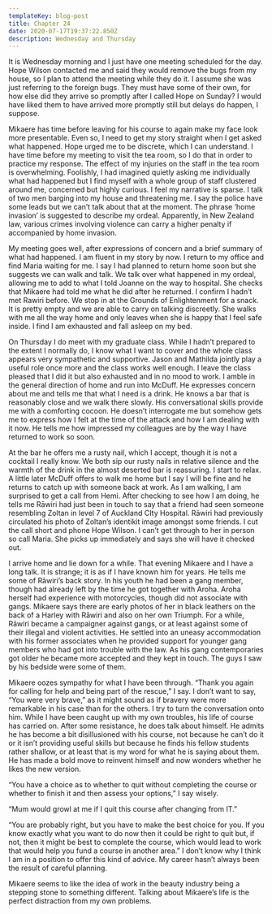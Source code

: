 ```yaml
---
templateKey: blog-post
title: Chapter 24
date: 2020-07-17T19:37:22.850Z
description: Wednesday and Thursday
---
```

It is Wednesday morning and I just have one meeting scheduled for the day. Hope Wilson contacted me and said they would remove the bugs from my house, so I plan to attend the meeting while they do it. I assume she was just referring to the foreign bugs. They must have some of their own, for how else did they arrive so promptly after I called Hope on Sunday? I would have liked them to have arrived more promptly still but delays do happen, I suppose.



Mikaere has time before leaving for his course to again make my face look more presentable. Even so, I need to get my story straight when I get asked what happened. Hope urged me to be discrete, which I can understand. I have time before my meeting to visit the tea room, so I do that in order to practice my response. The effect of my injuries on the staff in the tea room is overwhelming. Foolishly, I had imagined quietly asking me individually what had happened but I find myself with a whole group of staff clustered around me, concerned but highly curious. I feel my narrative is sparse. I talk of two men barging into my house and threatening me. I say the police have some leads but we can’t talk about that at the moment. The phrase ‘home invasion’ is suggested to describe my ordeal. Apparently, in New Zealand law, various crimes involving violence can carry a higher penalty if accompanied by home invasion.



My meeting goes well, after expressions of concern and a brief summary of what had happened. I am fluent in my story by now. I return to my office and find Maria waiting for me. I say I had planned to return home soon but she suggests we can walk and talk. We talk over what happened in my ordeal, allowing me to add to what I told Joanne on the way to hospital. She checks that Mikaere had told me what he did after he returned. I confirm I hadn’t met Rawiri before. We stop in at the Grounds of Enlightenment for a snack. It is pretty empty and we are able to carry on talking discreetly. She walks with me all the way home and only leaves when she is happy that I feel safe inside. I find I am exhausted and fall asleep on my bed.



On Thursday I do meet with my graduate class. While I hadn’t prepared to the extent I normally do, I know what I want to cover and the whole class appears very sympathetic and supportive. Jason and Mathilda jointly play a useful role once more and the class works well enough. I leave the class pleased that I did it but also exhausted and in no mood to work. I amble in the general direction of home and run into McDuff. He expresses concern about me and tells me that what I need is a drink. He knows a bar that is reasonably close and we walk there slowly. His conversational skills provide me with a comforting cocoon. He doesn’t interrogate me but somehow gets me to express how I felt at the time of the attack and how I am dealing with it now. He tells me how impressed my colleagues are by the way I have returned to work so soon.



At the bar he offers me a rusty nail, which I accept, though it is not a cocktail I really know. We both sip our rusty nails in relative silence and the warmth of the drink in the almost deserted bar is reassuring. I start to relax. A little later McDuff offers to walk me home but I say I will be fine and he returns to catch up with someone back at work. As I am walking, I am surprised to get a call from Hemi. After checking to see how I am doing, he tells me Rāwiri had just been in touch to say that a friend had seen someone resembling Zoltan in level 7 of Auckland CIty Hospital. Rāwiri had previously circulated his photo of Zoltan’s identikit image amongst some friends. I cut the call short and phone Hope Wilson. I can’t get through to her in person so call Maria. She picks up immediately and says she will have it checked out.



I arrive home and lie down for a while. That evening Mikaere and I have a long talk. It is strange; it is as if I have known him for years. He tells me some of Rāwiri’s back story. In his youth he had been a gang member, though had already left by the time he got together with Aroha. Aroha herself had experience with motorcycles, though did not associate with gangs. Mikaere says there are early photos of her in black leathers on the back of a Harley with Rāwiri and also on her own Triumph. For a while, Rāwiri became a campaigner against gangs, or at least against some of their illegal and violent activities. He settled into an uneasy accommodation with his former associates when he provided support for younger gang members who had got into trouble with the law. As his gang contemporaries got older he became more accepted and they kept in touch. The guys I saw by his bedside were some of them.



Mikaere oozes sympathy for what I have been through. “Thank you again for calling for help and being part of the rescue,” I say. I don’t want to say, “You were very brave,” as it might sound as if bravery were more remarkable in his case than for the others. I try to turn the conversation onto him. While I have been caught up with my own troubles, his life of course has carried on. After some resistance, he does talk about himself. He admits he has become a bit disillusioned with his course, not because he can’t do it or it isn’t providing useful skills but because he finds his fellow students rather shallow, or at least that is my word for what he is saying about them. He has made a bold move to reinvent himself and now wonders whether he likes the new version.



“You have a choice as to whether to quit without completing the course or whether to finish it and then assess your options,” I say wisely.



“Mum would growl at me if I quit this course after changing from IT.”



“You are probably right, but you have to make the best choice for you. If you know exactly what you want to do now then it could be right to quit but, if not, then it might be best to complete the course, which would lead to work that would help you fund a course in another area.” I don’t know why I think I am in a position to offer this kind of advice. My career hasn’t always been the result of careful planning.



Mikaere seems to like the idea of work in the beauty industry being a stepping stone to something different. Talking about Mikaere’s life is the perfect distraction from my own problems.
